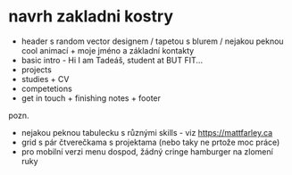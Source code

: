 # navrh zakladni kostry

+ header s random vector designem / tapetou s blurem / nejakou peknou cool animací + moje jméno a základní kontakty
+ basic intro - Hi I am Tadeáš, student at BUT FIT...
+ projects
+ studies + CV
+ competetions
+ get in touch + finishing notes + footer

pozn.
- nejakou peknou tabulecku s různými skills - viz https://mattfarley.ca
- grid s pár čtverečkama s projektama (nebo taky ne prtože moc práce)
- pro mobilní verzi menu dospod, žádný cringe hamburger na zlomení ruky
